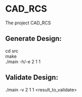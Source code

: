 # CAD_RCS
The project CAD_RCS

## Generate Design:
cd src <BR/>
make <BR/>
./main -h/-e <blif> 2 1 1 <BR/>

## Validate Design:
./main -v <blif> 2 1 1 <result_to_validate> <BR/>
